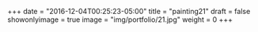 
+++
date = "2016-12-04T00:25:23-05:00"
title = "painting21"
draft = false
showonlyimage = true
image = "img/portfolio/21.jpg"
weight = 0
+++
